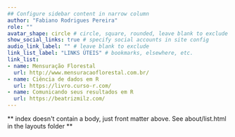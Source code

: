 ```yaml
---
## Configure sidebar content in narrow column
author: "Fabiano Rodrigues Pereira"
role: ""
avatar_shape: circle # circle, square, rounded, leave blank to exclude
show_social_links: true # specify social accounts in site config
audio_link_label: "" # leave blank to exclude
link_list_label: "LINKS ÚTEIS" # bookmarks, elsewhere, etc.
link_list:
- name: Mensuração Florestal
  url: http://www.mensuracaoflorestal.com.br/
- name: Ciência de dados em R
  url: https://livro.curso-r.com/
- name: Comunicando seus resultados em R
  url: https://beatrizmilz.com/
---
```


** index doesn't contain a body, just front matter above.
See about/list.html in the layouts folder **
